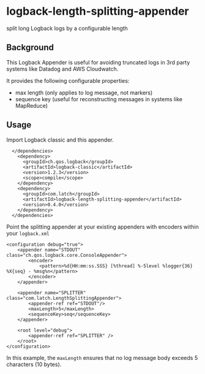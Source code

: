 # logback-length-splitting-appender
split long Logback logs by a configurable length

## Background

This Logback Appender is useful for avoiding truncated logs in 3rd party systems like Datadog and AWS Cloudwatch.

It provides the following configurable properties:
* max length (only applies to log message, not markers)
* sequence key (useful for reconstructing messages in systems like MapReduce)

## Usage

Import Logback classic and this appender.
```
  </dependencies>
    <dependency>
      <groupId>ch.qos.logback</groupId>
      <artifactId>logback-classic</artifactId>
      <version>1.2.3</version>
      <scope>compile</scope>
    </dependency>
    <dependency>
      <groupId>com.latch</groupId>
      <artifactId>logback-length-splitting-appender</artifactId>
      <version>0.4.0</version>
    </dependency>
  </dependencies>
```

Point the splitting appender at your existing appenders with encoders within your `logback.xml`
```
<configuration debug="true">
    <appender name="STDOUT" class="ch.qos.logback.core.ConsoleAppender">
        <encoder>
            <pattern>%d{HH:mm:ss.SSS} [%thread] %-5level %logger{36} %X{seq} - %msg%n</pattern>
        </encoder>
    </appender>

    <appender name="SPLITTER" class="com.latch.LengthSplittingAppender">
        <appender-ref ref="STDOUT"/>
        <maxLength>5</maxLength>
        <sequenceKey>seq</sequenceKey>
    </appender>

    <root level="debug">
        <appender-ref ref="SPLITTER" />
    </root>
</configuration>
```

In this example, the `maxLength` ensures that no log message body exceeds 5 characters (10 bytes).
